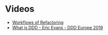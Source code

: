 # Videos

- [Workflows of Refactoring](https://www.youtube.com/watch?v=vqEg37e4Mkw)
- [What is DDD - Eric Evans - DDD Europe 2019](https://www.youtube.com/watch?v=pMuiVlnGqjk)

